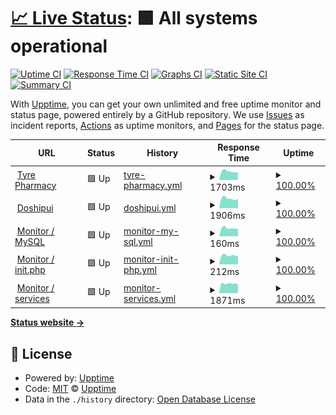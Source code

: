 # [📈 Live Status](https://tyrepharm.github.io/upptime): <!--live status--> **🟩 All systems operational**

[![Uptime CI](https://github.com/koj-co/upptime/workflows/Uptime%20CI/badge.svg)](https://github.com/koj-co/upptime/actions?query=workflow%3A%22Uptime+CI%22)
[![Response Time CI](https://github.com/koj-co/upptime/workflows/Response%20Time%20CI/badge.svg)](https://github.com/koj-co/upptime/actions?query=workflow%3A%22Response+Time+CI%22)
[![Graphs CI](https://github.com/koj-co/upptime/workflows/Graphs%20CI/badge.svg)](https://github.com/koj-co/upptime/actions?query=workflow%3A%22Graphs+CI%22)
[![Static Site CI](https://github.com/koj-co/upptime/workflows/Static%20Site%20CI/badge.svg)](https://github.com/koj-co/upptime/actions?query=workflow%3A%22Static+Site+CI%22)
[![Summary CI](https://github.com/koj-co/upptime/workflows/Summary%20CI/badge.svg)](https://github.com/koj-co/upptime/actions?query=workflow%3A%22Summary+CI%22)

With [Upptime](https://upptime.js.org), you can get your own unlimited and free uptime monitor and status page, powered entirely by a GitHub repository. We use [Issues](https://github.com/upptime/upptime/issues) as incident reports, [Actions](https://github.com/tyrepharm/upptime/actions) as uptime monitors, and [Pages](https://upptime.github.io/upptime) for the status page.

<!--start: status pages-->
<!-- This summary is generated by Upptime (https://github.com/upptime/upptime) -->
<!-- Do not edit this manually, your changes will be overwritten -->
<!-- prettier-ignore -->
| URL | Status | History | Response Time | Uptime |
| --- | ------ | ------- | ------------- | ------ |
| <img alt="" src="https://favicons.githubusercontent.com/tyrepharm.ru" height="13"> [Tyre Pharmacy](https://tyrepharm.ru/) | 🟩 Up | [tyre-pharmacy.yml](https://github.com/tyrepharm/upptime/commits/HEAD/history/tyre-pharmacy.yml) | <details><summary><img alt="Response time graph" src="./graphs/tyre-pharmacy/response-time-week.png" height="20"> 1703ms</summary><br><a href="https://tyrepharm.github.io/upptime/history/tyre-pharmacy"><img alt="Response time 1652" src="https://img.shields.io/endpoint?url=https%3A%2F%2Fraw.githubusercontent.com%2Ftyrepharm%2Fupptime%2FHEAD%2Fapi%2Ftyre-pharmacy%2Fresponse-time.json"></a><br><a href="https://tyrepharm.github.io/upptime/history/tyre-pharmacy"><img alt="24-hour response time 1496" src="https://img.shields.io/endpoint?url=https%3A%2F%2Fraw.githubusercontent.com%2Ftyrepharm%2Fupptime%2FHEAD%2Fapi%2Ftyre-pharmacy%2Fresponse-time-day.json"></a><br><a href="https://tyrepharm.github.io/upptime/history/tyre-pharmacy"><img alt="7-day response time 1703" src="https://img.shields.io/endpoint?url=https%3A%2F%2Fraw.githubusercontent.com%2Ftyrepharm%2Fupptime%2FHEAD%2Fapi%2Ftyre-pharmacy%2Fresponse-time-week.json"></a><br><a href="https://tyrepharm.github.io/upptime/history/tyre-pharmacy"><img alt="30-day response time 1685" src="https://img.shields.io/endpoint?url=https%3A%2F%2Fraw.githubusercontent.com%2Ftyrepharm%2Fupptime%2FHEAD%2Fapi%2Ftyre-pharmacy%2Fresponse-time-month.json"></a><br><a href="https://tyrepharm.github.io/upptime/history/tyre-pharmacy"><img alt="1-year response time 1662" src="https://img.shields.io/endpoint?url=https%3A%2F%2Fraw.githubusercontent.com%2Ftyrepharm%2Fupptime%2FHEAD%2Fapi%2Ftyre-pharmacy%2Fresponse-time-year.json"></a></details> | <details><summary><a href="https://tyrepharm.github.io/upptime/history/tyre-pharmacy">100.00%</a></summary><a href="https://tyrepharm.github.io/upptime/history/tyre-pharmacy"><img alt="All-time uptime 99.99%" src="https://img.shields.io/endpoint?url=https%3A%2F%2Fraw.githubusercontent.com%2Ftyrepharm%2Fupptime%2FHEAD%2Fapi%2Ftyre-pharmacy%2Fuptime.json"></a><br><a href="https://tyrepharm.github.io/upptime/history/tyre-pharmacy"><img alt="24-hour uptime 100.00%" src="https://img.shields.io/endpoint?url=https%3A%2F%2Fraw.githubusercontent.com%2Ftyrepharm%2Fupptime%2FHEAD%2Fapi%2Ftyre-pharmacy%2Fuptime-day.json"></a><br><a href="https://tyrepharm.github.io/upptime/history/tyre-pharmacy"><img alt="7-day uptime 100.00%" src="https://img.shields.io/endpoint?url=https%3A%2F%2Fraw.githubusercontent.com%2Ftyrepharm%2Fupptime%2FHEAD%2Fapi%2Ftyre-pharmacy%2Fuptime-week.json"></a><br><a href="https://tyrepharm.github.io/upptime/history/tyre-pharmacy"><img alt="30-day uptime 100.00%" src="https://img.shields.io/endpoint?url=https%3A%2F%2Fraw.githubusercontent.com%2Ftyrepharm%2Fupptime%2FHEAD%2Fapi%2Ftyre-pharmacy%2Fuptime-month.json"></a><br><a href="https://tyrepharm.github.io/upptime/history/tyre-pharmacy"><img alt="1-year uptime 99.99%" src="https://img.shields.io/endpoint?url=https%3A%2F%2Fraw.githubusercontent.com%2Ftyrepharm%2Fupptime%2FHEAD%2Fapi%2Ftyre-pharmacy%2Fuptime-year.json"></a></details>
| <img alt="" src="https://favicons.githubusercontent.com/xn--d1aidsgy6a.xn--p1ai" height="13"> [Doshipui](https://xn--d1aidsgy6a.xn--p1ai/) | 🟩 Up | [doshipui.yml](https://github.com/tyrepharm/upptime/commits/HEAD/history/doshipui.yml) | <details><summary><img alt="Response time graph" src="./graphs/doshipui/response-time-week.png" height="20"> 1906ms</summary><br><a href="https://tyrepharm.github.io/upptime/history/doshipui"><img alt="Response time 1920" src="https://img.shields.io/endpoint?url=https%3A%2F%2Fraw.githubusercontent.com%2Ftyrepharm%2Fupptime%2FHEAD%2Fapi%2Fdoshipui%2Fresponse-time.json"></a><br><a href="https://tyrepharm.github.io/upptime/history/doshipui"><img alt="24-hour response time 1819" src="https://img.shields.io/endpoint?url=https%3A%2F%2Fraw.githubusercontent.com%2Ftyrepharm%2Fupptime%2FHEAD%2Fapi%2Fdoshipui%2Fresponse-time-day.json"></a><br><a href="https://tyrepharm.github.io/upptime/history/doshipui"><img alt="7-day response time 1906" src="https://img.shields.io/endpoint?url=https%3A%2F%2Fraw.githubusercontent.com%2Ftyrepharm%2Fupptime%2FHEAD%2Fapi%2Fdoshipui%2Fresponse-time-week.json"></a><br><a href="https://tyrepharm.github.io/upptime/history/doshipui"><img alt="30-day response time 1937" src="https://img.shields.io/endpoint?url=https%3A%2F%2Fraw.githubusercontent.com%2Ftyrepharm%2Fupptime%2FHEAD%2Fapi%2Fdoshipui%2Fresponse-time-month.json"></a><br><a href="https://tyrepharm.github.io/upptime/history/doshipui"><img alt="1-year response time 1920" src="https://img.shields.io/endpoint?url=https%3A%2F%2Fraw.githubusercontent.com%2Ftyrepharm%2Fupptime%2FHEAD%2Fapi%2Fdoshipui%2Fresponse-time-year.json"></a></details> | <details><summary><a href="https://tyrepharm.github.io/upptime/history/doshipui">100.00%</a></summary><a href="https://tyrepharm.github.io/upptime/history/doshipui"><img alt="All-time uptime 99.71%" src="https://img.shields.io/endpoint?url=https%3A%2F%2Fraw.githubusercontent.com%2Ftyrepharm%2Fupptime%2FHEAD%2Fapi%2Fdoshipui%2Fuptime.json"></a><br><a href="https://tyrepharm.github.io/upptime/history/doshipui"><img alt="24-hour uptime 100.00%" src="https://img.shields.io/endpoint?url=https%3A%2F%2Fraw.githubusercontent.com%2Ftyrepharm%2Fupptime%2FHEAD%2Fapi%2Fdoshipui%2Fuptime-day.json"></a><br><a href="https://tyrepharm.github.io/upptime/history/doshipui"><img alt="7-day uptime 100.00%" src="https://img.shields.io/endpoint?url=https%3A%2F%2Fraw.githubusercontent.com%2Ftyrepharm%2Fupptime%2FHEAD%2Fapi%2Fdoshipui%2Fuptime-week.json"></a><br><a href="https://tyrepharm.github.io/upptime/history/doshipui"><img alt="30-day uptime 100.00%" src="https://img.shields.io/endpoint?url=https%3A%2F%2Fraw.githubusercontent.com%2Ftyrepharm%2Fupptime%2FHEAD%2Fapi%2Fdoshipui%2Fuptime-month.json"></a><br><a href="https://tyrepharm.github.io/upptime/history/doshipui"><img alt="1-year uptime 99.70%" src="https://img.shields.io/endpoint?url=https%3A%2F%2Fraw.githubusercontent.com%2Ftyrepharm%2Fupptime%2FHEAD%2Fapi%2Fdoshipui%2Fuptime-year.json"></a></details>
| <img alt="" src="https://favicons.githubusercontent.com/tyrepharm.ru" height="13"> [Monitor / MySQL](https://tyrepharm.ru/local/api/Monitor/db) | 🟩 Up | [monitor-my-sql.yml](https://github.com/tyrepharm/upptime/commits/HEAD/history/monitor-my-sql.yml) | <details><summary><img alt="Response time graph" src="./graphs/monitor-my-sql/response-time-week.png" height="20"> 160ms</summary><br><a href="https://tyrepharm.github.io/upptime/history/monitor-my-sql"><img alt="Response time 211" src="https://img.shields.io/endpoint?url=https%3A%2F%2Fraw.githubusercontent.com%2Ftyrepharm%2Fupptime%2FHEAD%2Fapi%2Fmonitor-my-sql%2Fresponse-time.json"></a><br><a href="https://tyrepharm.github.io/upptime/history/monitor-my-sql"><img alt="24-hour response time 148" src="https://img.shields.io/endpoint?url=https%3A%2F%2Fraw.githubusercontent.com%2Ftyrepharm%2Fupptime%2FHEAD%2Fapi%2Fmonitor-my-sql%2Fresponse-time-day.json"></a><br><a href="https://tyrepharm.github.io/upptime/history/monitor-my-sql"><img alt="7-day response time 160" src="https://img.shields.io/endpoint?url=https%3A%2F%2Fraw.githubusercontent.com%2Ftyrepharm%2Fupptime%2FHEAD%2Fapi%2Fmonitor-my-sql%2Fresponse-time-week.json"></a><br><a href="https://tyrepharm.github.io/upptime/history/monitor-my-sql"><img alt="30-day response time 162" src="https://img.shields.io/endpoint?url=https%3A%2F%2Fraw.githubusercontent.com%2Ftyrepharm%2Fupptime%2FHEAD%2Fapi%2Fmonitor-my-sql%2Fresponse-time-month.json"></a><br><a href="https://tyrepharm.github.io/upptime/history/monitor-my-sql"><img alt="1-year response time 211" src="https://img.shields.io/endpoint?url=https%3A%2F%2Fraw.githubusercontent.com%2Ftyrepharm%2Fupptime%2FHEAD%2Fapi%2Fmonitor-my-sql%2Fresponse-time-year.json"></a></details> | <details><summary><a href="https://tyrepharm.github.io/upptime/history/monitor-my-sql">100.00%</a></summary><a href="https://tyrepharm.github.io/upptime/history/monitor-my-sql"><img alt="All-time uptime 99.99%" src="https://img.shields.io/endpoint?url=https%3A%2F%2Fraw.githubusercontent.com%2Ftyrepharm%2Fupptime%2FHEAD%2Fapi%2Fmonitor-my-sql%2Fuptime.json"></a><br><a href="https://tyrepharm.github.io/upptime/history/monitor-my-sql"><img alt="24-hour uptime 100.00%" src="https://img.shields.io/endpoint?url=https%3A%2F%2Fraw.githubusercontent.com%2Ftyrepharm%2Fupptime%2FHEAD%2Fapi%2Fmonitor-my-sql%2Fuptime-day.json"></a><br><a href="https://tyrepharm.github.io/upptime/history/monitor-my-sql"><img alt="7-day uptime 100.00%" src="https://img.shields.io/endpoint?url=https%3A%2F%2Fraw.githubusercontent.com%2Ftyrepharm%2Fupptime%2FHEAD%2Fapi%2Fmonitor-my-sql%2Fuptime-week.json"></a><br><a href="https://tyrepharm.github.io/upptime/history/monitor-my-sql"><img alt="30-day uptime 100.00%" src="https://img.shields.io/endpoint?url=https%3A%2F%2Fraw.githubusercontent.com%2Ftyrepharm%2Fupptime%2FHEAD%2Fapi%2Fmonitor-my-sql%2Fuptime-month.json"></a><br><a href="https://tyrepharm.github.io/upptime/history/monitor-my-sql"><img alt="1-year uptime 99.99%" src="https://img.shields.io/endpoint?url=https%3A%2F%2Fraw.githubusercontent.com%2Ftyrepharm%2Fupptime%2FHEAD%2Fapi%2Fmonitor-my-sql%2Fuptime-year.json"></a></details>
| <img alt="" src="https://favicons.githubusercontent.com/tyrepharm.ru" height="13"> [Monitor / init.php](https://tyrepharm.ru/local/api/Monitor/init) | 🟩 Up | [monitor-init-php.yml](https://github.com/tyrepharm/upptime/commits/HEAD/history/monitor-init-php.yml) | <details><summary><img alt="Response time graph" src="./graphs/monitor-init-php/response-time-week.png" height="20"> 212ms</summary><br><a href="https://tyrepharm.github.io/upptime/history/monitor-init-php"><img alt="Response time 234" src="https://img.shields.io/endpoint?url=https%3A%2F%2Fraw.githubusercontent.com%2Ftyrepharm%2Fupptime%2FHEAD%2Fapi%2Fmonitor-init-php%2Fresponse-time.json"></a><br><a href="https://tyrepharm.github.io/upptime/history/monitor-init-php"><img alt="24-hour response time 200" src="https://img.shields.io/endpoint?url=https%3A%2F%2Fraw.githubusercontent.com%2Ftyrepharm%2Fupptime%2FHEAD%2Fapi%2Fmonitor-init-php%2Fresponse-time-day.json"></a><br><a href="https://tyrepharm.github.io/upptime/history/monitor-init-php"><img alt="7-day response time 212" src="https://img.shields.io/endpoint?url=https%3A%2F%2Fraw.githubusercontent.com%2Ftyrepharm%2Fupptime%2FHEAD%2Fapi%2Fmonitor-init-php%2Fresponse-time-week.json"></a><br><a href="https://tyrepharm.github.io/upptime/history/monitor-init-php"><img alt="30-day response time 214" src="https://img.shields.io/endpoint?url=https%3A%2F%2Fraw.githubusercontent.com%2Ftyrepharm%2Fupptime%2FHEAD%2Fapi%2Fmonitor-init-php%2Fresponse-time-month.json"></a><br><a href="https://tyrepharm.github.io/upptime/history/monitor-init-php"><img alt="1-year response time 231" src="https://img.shields.io/endpoint?url=https%3A%2F%2Fraw.githubusercontent.com%2Ftyrepharm%2Fupptime%2FHEAD%2Fapi%2Fmonitor-init-php%2Fresponse-time-year.json"></a></details> | <details><summary><a href="https://tyrepharm.github.io/upptime/history/monitor-init-php">100.00%</a></summary><a href="https://tyrepharm.github.io/upptime/history/monitor-init-php"><img alt="All-time uptime 99.99%" src="https://img.shields.io/endpoint?url=https%3A%2F%2Fraw.githubusercontent.com%2Ftyrepharm%2Fupptime%2FHEAD%2Fapi%2Fmonitor-init-php%2Fuptime.json"></a><br><a href="https://tyrepharm.github.io/upptime/history/monitor-init-php"><img alt="24-hour uptime 100.00%" src="https://img.shields.io/endpoint?url=https%3A%2F%2Fraw.githubusercontent.com%2Ftyrepharm%2Fupptime%2FHEAD%2Fapi%2Fmonitor-init-php%2Fuptime-day.json"></a><br><a href="https://tyrepharm.github.io/upptime/history/monitor-init-php"><img alt="7-day uptime 100.00%" src="https://img.shields.io/endpoint?url=https%3A%2F%2Fraw.githubusercontent.com%2Ftyrepharm%2Fupptime%2FHEAD%2Fapi%2Fmonitor-init-php%2Fuptime-week.json"></a><br><a href="https://tyrepharm.github.io/upptime/history/monitor-init-php"><img alt="30-day uptime 100.00%" src="https://img.shields.io/endpoint?url=https%3A%2F%2Fraw.githubusercontent.com%2Ftyrepharm%2Fupptime%2FHEAD%2Fapi%2Fmonitor-init-php%2Fuptime-month.json"></a><br><a href="https://tyrepharm.github.io/upptime/history/monitor-init-php"><img alt="1-year uptime 99.99%" src="https://img.shields.io/endpoint?url=https%3A%2F%2Fraw.githubusercontent.com%2Ftyrepharm%2Fupptime%2FHEAD%2Fapi%2Fmonitor-init-php%2Fuptime-year.json"></a></details>
| <img alt="" src="https://favicons.githubusercontent.com/tyrepharm.ru" height="13"> [Monitor / services](https://tyrepharm.ru/local/api/Monitor/services) | 🟩 Up | [monitor-services.yml](https://github.com/tyrepharm/upptime/commits/HEAD/history/monitor-services.yml) | <details><summary><img alt="Response time graph" src="./graphs/monitor-services/response-time-week.png" height="20"> 1871ms</summary><br><a href="https://tyrepharm.github.io/upptime/history/monitor-services"><img alt="Response time 1830" src="https://img.shields.io/endpoint?url=https%3A%2F%2Fraw.githubusercontent.com%2Ftyrepharm%2Fupptime%2FHEAD%2Fapi%2Fmonitor-services%2Fresponse-time.json"></a><br><a href="https://tyrepharm.github.io/upptime/history/monitor-services"><img alt="24-hour response time 1668" src="https://img.shields.io/endpoint?url=https%3A%2F%2Fraw.githubusercontent.com%2Ftyrepharm%2Fupptime%2FHEAD%2Fapi%2Fmonitor-services%2Fresponse-time-day.json"></a><br><a href="https://tyrepharm.github.io/upptime/history/monitor-services"><img alt="7-day response time 1871" src="https://img.shields.io/endpoint?url=https%3A%2F%2Fraw.githubusercontent.com%2Ftyrepharm%2Fupptime%2FHEAD%2Fapi%2Fmonitor-services%2Fresponse-time-week.json"></a><br><a href="https://tyrepharm.github.io/upptime/history/monitor-services"><img alt="30-day response time 1937" src="https://img.shields.io/endpoint?url=https%3A%2F%2Fraw.githubusercontent.com%2Ftyrepharm%2Fupptime%2FHEAD%2Fapi%2Fmonitor-services%2Fresponse-time-month.json"></a><br><a href="https://tyrepharm.github.io/upptime/history/monitor-services"><img alt="1-year response time 1847" src="https://img.shields.io/endpoint?url=https%3A%2F%2Fraw.githubusercontent.com%2Ftyrepharm%2Fupptime%2FHEAD%2Fapi%2Fmonitor-services%2Fresponse-time-year.json"></a></details> | <details><summary><a href="https://tyrepharm.github.io/upptime/history/monitor-services">100.00%</a></summary><a href="https://tyrepharm.github.io/upptime/history/monitor-services"><img alt="All-time uptime 99.99%" src="https://img.shields.io/endpoint?url=https%3A%2F%2Fraw.githubusercontent.com%2Ftyrepharm%2Fupptime%2FHEAD%2Fapi%2Fmonitor-services%2Fuptime.json"></a><br><a href="https://tyrepharm.github.io/upptime/history/monitor-services"><img alt="24-hour uptime 100.00%" src="https://img.shields.io/endpoint?url=https%3A%2F%2Fraw.githubusercontent.com%2Ftyrepharm%2Fupptime%2FHEAD%2Fapi%2Fmonitor-services%2Fuptime-day.json"></a><br><a href="https://tyrepharm.github.io/upptime/history/monitor-services"><img alt="7-day uptime 100.00%" src="https://img.shields.io/endpoint?url=https%3A%2F%2Fraw.githubusercontent.com%2Ftyrepharm%2Fupptime%2FHEAD%2Fapi%2Fmonitor-services%2Fuptime-week.json"></a><br><a href="https://tyrepharm.github.io/upptime/history/monitor-services"><img alt="30-day uptime 100.00%" src="https://img.shields.io/endpoint?url=https%3A%2F%2Fraw.githubusercontent.com%2Ftyrepharm%2Fupptime%2FHEAD%2Fapi%2Fmonitor-services%2Fuptime-month.json"></a><br><a href="https://tyrepharm.github.io/upptime/history/monitor-services"><img alt="1-year uptime 99.99%" src="https://img.shields.io/endpoint?url=https%3A%2F%2Fraw.githubusercontent.com%2Ftyrepharm%2Fupptime%2FHEAD%2Fapi%2Fmonitor-services%2Fuptime-year.json"></a></details>

<!--end: status pages-->

[**Status website →**](https://tyrepharm.github.io/upptime)

## 📄 License

- Powered by: [Upptime](https://github.com/upptime/upptime)
- Code: [MIT](./LICENSE) © [Upptime](https://upptime.js.org)
- Data in the `./history` directory: [Open Database License](https://opendatacommons.org/licenses/odbl/1-0/)
